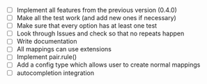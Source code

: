 + [ ] Implement all features from the previous version (0.4.0)
+ [ ] Make all the test work (and add new ones if necessary)
+ [ ] Make sure that every option has at least one test
+ [ ] Look through Issues and check so that no repeats happen
+ [ ] Write documentation
+ [ ] All mappings can use extensions
+ [ ] Implement pair.rule()
+ [ ] Add a config type which allows user to create normal mappings
+ [ ] autocompletion integration
